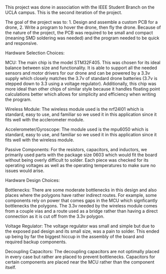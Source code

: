 This project was done in association with the IEEE Student Branch on the UCLA campus.
This is the second iteration of the project.

The goal of the project was to: 1. Design and assemble a custom PCB for a drone,
2. Write a program to hover the drone, then fly the drone. Because of the nature
of the project, the PCB was required to be small and compact (meaning SMD soldering
was needed) and the program needed to be quick and responsive.

Hardware Selection Choices:

MCU: The main chip is the model STM32F405. This was chosen for its ideal balance
between size and functionality. It is able to support all the needed sensors and
motor drivers for our drone and can be powered by a 3.3v supply which closely
matches the 3.7v of standard drone batteries (3.7v is stepped down to 3.3 using
a voltage regulator). Additionally, this chip was more ideal than other chips of
similar style because it handles floating point calculations better which allows
for simplicity and efficiency when writing the program.


Wireless Module: The wireless module used is the nrf24l01 which is standard, easy
to use, and familiar so we used it in this application since it fits well with the
acclerometer module.

Accelerometer/Gyroscope: The module used is the mpu6050 which is standard, easy to
use, and familiar so we used it in this application since it fits well with the
wireless module.


Passive Components: For the resistors, capacitors, and inductors, we primarily
used parts with the package size 0603 which would fit the board without being
overly difficult to solder. Each piece was checked for its operating voltages as 
well as the operating temperatures to make sure no issues would arise.

Hardware Design Choices:



Bottlenecks: There are some moderate bottlenecks in this design and also places where
the polygons have rather indirect routes. For example, some components rely on power
that comes gaps in the MCU which signficantly bottlenecks the polygons. The 3.3v 
needed by the wireless module comes from a couple vias and a route used as a bridge
rather than having a direct connection as it is cut off from the 3.3v polygon.

Voltage Regulator: The voltage regulator was small and simple but due to the exposed
pad design and its small size, was a pain to solder. This ended up being by far the
biggest hiccup in the assembly of the board and required backup components.

Decoupling Capacitors: The decoupling capacitors are not optimally placed in every
case but rather are placed to prevent bottlenecks. Capacitors for certain components
are placed near the MCU rather than the component itself.



